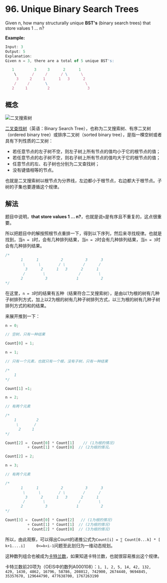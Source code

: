 # 96. Unique Binary Search Trees

Given n, how many structurally unique **BST's** (binary search trees) that store values 1 ... n?

**Example:**

```js
Input: 3
Output: 5
Explanation:
Given n = 3, there are a total of 5 unique BST's:

   1         3     3      2      1
    \       /     /      / \      \
     3     2     1      1   3      2
    /     /       \                 \
   2     1         2                 3

```

## 概念

![二叉搜索树](https://upload.wikimedia.org/wikipedia/commons/thumb/d/da/Binary_search_tree.svg/300px-Binary_search_tree.svg.png)

[二叉查找树](https://zh.wikipedia.org/wiki/%E4%BA%8C%E5%85%83%E6%90%9C%E5%B0%8B%E6%A8%B9)（英语：Binary Search Tree），也称为二叉搜索树、有序二叉树（ordered binary tree）或排序二叉树（sorted binary tree），是指一棵空树或者具有下列性质的二叉树：

- 若任意节点的左子树不空，则左子树上所有节点的值均小于它的根节点的值；
- 若任意节点的右子树不空，则右子树上所有节点的值均大于它的根节点的值；
- 任意节点的左、右子树也分别为二叉查找树；
- 没有键值相等的节点。

也就是二叉搜索树以根节点为分界线，左边都小于根节点，右边都大于根节点。子树的子集也要遵循这个规律。

## 解法

题目中说明，**that store values 1 ... n?**，也就是说`n`是有序且不重复的，这点很重要。

所以把题目中的解按照根节点重排一下，得到以下序列，然后来寻找规律。也就是找到，当`n = 1`时，会有几种排列结果，当`n = 2`时会有几种排列结果，当`n = 3`时会有几种排列结果。

```js
/*
       1      1          2          3      3
        \      \        / \        /      /
         3      2      1   3      2      1
        /        \               /        \
       2          3             1          2
*/
```

在这里，`n = 3`时的结果有五种（结果符合二叉搜索树），是由以1为根的树有几种子树排列方式，加上以2为根的树有几种子树排列方式，以三为根的树有几种子树排列方式的和的结果。

来展开推到一下：

```js
n = 0;

// 空树，只有一种结果

Count[0] = 1;
```

```js
n = 1;

// 只有一个元素，也就只有一个根，没有子树，只有一种结果

/*
    1
*/

Count[1] =1;
```

```js
n = 2;

// 有两个元素

/*
    1         2
     \       /
      2     1
*/

Count[2] =  Count[0] * Count[1]    // (1为根的情况)
          + Count[1] * Count[0]  // (2为根的情况。

Count[2] = 2;
```

```js
n = 3;

// 有两个元素

/*
       1      1          2          3      3
        \      \        / \        /      /
         3      2      1   3      2      1
        /        \               /        \
       2          3             1          2
*/

Count[3] =  Count[0] * Count[2]   // (1为根的情况)
          + Count[1] * Count[1]  // (2为根的情况)
          + Count[2] * Count[0]  // (3为根的情况)
```

所以，由此观察，可以得出Count的递推公式为`Count[i] = ∑ Count[0...k] * [ k+1....i]     0<=k<i-1`问题至此划归为一维动态规划。

这种数列组合也被成为[卡特兰数](https://zh.wikipedia.org/wiki/%E5%8D%A1%E5%A1%94%E5%85%B0%E6%95%B0)，如果知道卡特兰数，也就很容易推出这个规律。

卡特兰数前20项为（OEIS中的数列A000108）：`1, 1, 2, 5, 14, 42, 132, 429, 1430, 4862, 16796, 58786, 208012, 742900, 2674440, 9694845, 35357670, 129644790, 477638700, 1767263190`
